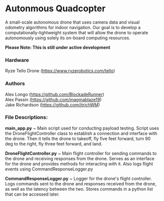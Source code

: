 # Autonmous Quadcopter
A small-scale autonomous drone that uses camera data and visual odometry algorithms for indoor navigation. Our goal is to develop a computationally-lightweight system that will allow the drone to operate autonomously using solely its on-board computing resources.  
  
**Please Note: This is still under active development**  
  
### Hardware
Ryze Tello Drone (https://www.ryzerobotics.com/tello)  

### Authors
Alex Longo (https://github.com/BlockadeRunner)  
Alex Passin (https://github.com/magmablaze19)  
Jake Richardson (https://github.com/jtrichWM)  

### File Descriptions:
**main_app.py** ~ Main script used for conducting payload testing. Script uses the DroneFlightController class to establish a connection and interface with the drone. Then it tells the drone to takeoff, fly five feet forward, turn 90 deg to the right, fly three feet forward, and land.

**DroneFlightController.py** ~ Main flight controller for sending commands to the drone and receiving responses from the drone. Serves as an interface for the drone and provides methods for interacting with it. Also logs flight events using CommandResponseLogger.py

**CommandResponseLogger.py** ~ Logger for the drone's flight controller. Logs commands sent to the drone and responses received from the drone, as well as the latency between the two. Stores commands in a python list that can be accessed later.

